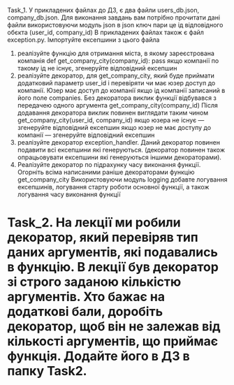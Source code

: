 Task_1.
У прикладених файлах до ДЗ, є два файли users_db.json, company_db.json. Для виконання завдань вам потрібно прочитати дані файли використовуючи модуль json
в json ключ пари це ід відповідного обєкта (user_id, company_id)
В прикладених файлах також є файл exception.py. Імпортуйте ексепшини з цього файла
1. реалізуйте функцію для отримання міста, в якому зареєстрована компанія def get_company_city(company_id):
pass
якщо компанії по такому ід не існує, згенеруйте відповідний ексепшин
2. реалізуйте декоратор, для get_company_city, який буде приймати додатковий параметр user_id і перевіряти чи має юзер доступ до компанії. Юзер має доступ до компанії якщо ід компанії записаний в його поле companies.
Без декоратора виклик функції відбувався з передачею одного аргумента get_company_city(company_id)
Після додавання декоратора виклик повинен виглядати таким чином get_company_city(user_id, company_id)
якщо юзера не існує — згенеруйте відповідний ексепшин
якщо юзер не має доступу до компанії — згенеруйте відповідний ексепшин
3. реалізуйте декоратор exception_handler. Даний декоратор повинен подавити всі ексепшини які генеруються. (декоратор повинен також опрацьовувати ексепшини які генеруються іншими декораторами).
4. Реалізуйте декоратор по підрахунку часу виконання функції.
Огорніть всіма написаними раніше декораторами функцію get_company_city Використовуючи модуль logging добавте логування ексепшинів, логування старту роботи основної функції, а також логування часу виконання функції

Task_2.
На лекції ми робили декоратор, який перевіряв тип даних аргументів, які подавались в функцію.
В лекції був декоратор зі строго заданою кількістю аргументів. Хто бажає на додаткові бали, доробіть декоратор, щоб він не залежав від кількості аргументів, що приймає функція. Додайте його в ДЗ в папку Task2.
===================
